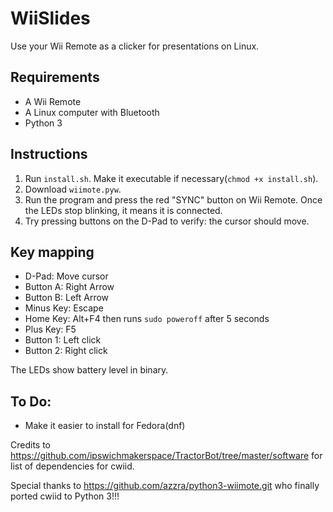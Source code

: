 # WiiSlides
Use your Wii Remote as a clicker for presentations on Linux.

## Requirements

- A Wii Remote
- A Linux computer with Bluetooth
- Python 3

## Instructions

1. Run `install.sh`. Make it executable if necessary(`chmod +x install.sh`).
2. Download `wiimote.pyw`.
3. Run the program and press the red "SYNC" button on Wii Remote. Once the LEDs stop blinking, it means it is connected.
4. Try pressing buttons on the D-Pad to verify: the cursor should move.

## Key mapping

- D-Pad: Move cursor
- Button A: Right Arrow
- Button B: Left Arrow
- Minus Key: Escape
- Home Key: <kdb> Alt+F4 </kbd> then runs `sudo poweroff` after 5 seconds
- Plus Key: F5
- Button 1: Left click
- Button 2: Right click

The LEDs show battery level in binary.

## To Do:
- Make it easier to install for Fedora(dnf)

Credits to https://github.com/ipswichmakerspace/TractorBot/tree/master/software for list of dependencies for cwiid.

Special thanks to https://github.com/azzra/python3-wiimote.git who finally ported cwiid to Python 3!!!
